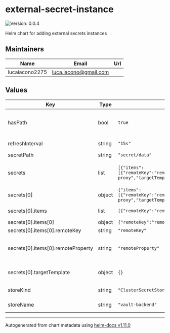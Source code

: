# external-secret-instance

![Version: 0.0.4](https://img.shields.io/badge/Version-0.0.4-informational?style=flat-square)

Helm chart for adding external secrets instances

## Maintainers

| Name | Email | Url |
| ---- | ------ | --- |
| lucaiacono2275 | <luca.iacono@gmail.com> |  |

## Values

| Key | Type | Default | Description |
|-----|------|---------|-------------|
| hasPath | bool | `true` | determines if it uses a path for the externalKey |
| refreshInterval | string | `"15s"` | refresh interval |
| secretPath | string | `"secret/data"` | secret path |
| secrets | list | `[{"items":[{"remoteKey":"remoteKey","remoteProperty":"remoteProperty","secretKey":"secretKey"}],"name":"oauth2-proxy","targetTemplate":{}}]` | list of secrets to be instantiated |
| secrets[0] | object | `{"items":[{"remoteKey":"remoteKey","remoteProperty":"remoteProperty","secretKey":"secretKey"}],"name":"oauth2-proxy","targetTemplate":{}}` | name of the secret |
| secrets[0].items | list | `[{"remoteKey":"remoteKey","remoteProperty":"remoteProperty","secretKey":"secretKey"}]` | items in the secret |
| secrets[0].items[0] | object | `{"remoteKey":"remoteKey","remoteProperty":"remoteProperty","secretKey":"secretKey"}` | secret key |
| secrets[0].items[0].remoteKey | string | `"remoteKey"` | remote Key |
| secrets[0].items[0].remoteProperty | string | `"remoteProperty"` | remote property - default: secretKey |
| secrets[0].targetTemplate | object | `{}` | target secret template |
| storeKind | string | `"ClusterSecretStore"` | type of the secret store |
| storeName | string | `"vault-backend"` | name of the secret store |

----------------------------------------------
Autogenerated from chart metadata using [helm-docs v1.11.0](https://github.com/norwoodj/helm-docs/releases/v1.11.0)
